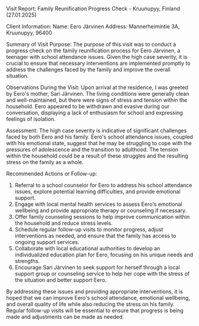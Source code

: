  Visit Report: Family Reunification Progress Check - Kruunupyy, Finland (27.01.2025)

Client Information:
Name: Eero Järvinen
Address: Mannerheimintie 3A, Kruunupyy, 96400

Summary of Visit Purpose:
The purpose of this visit was to conduct a progress check on the family reunification process for Eero Järvinen, a teenager with school attendance issues. Given the high case severity, it is crucial to ensure that necessary interventions are implemented promptly to address the challenges faced by the family and improve the overall situation.

Observations During the Visit:
Upon arrival at the residence, I was greeted by Eero's mother, Sari Järvinen. The living conditions were generally clean and well-maintained, but there were signs of stress and tension within the household. Eero appeared to be withdrawn and evasive during our conversation, displaying a lack of enthusiasm for school and expressing feelings of isolation.

Assessment:
The high case severity is indicative of significant challenges faced by both Eero and his family. Eero's school attendance issues, coupled with his emotional state, suggest that he may be struggling to cope with the pressures of adolescence and the transition to adulthood. The tension within the household could be a result of these struggles and the resulting stress on the family as a whole.

Recommended Actions or Follow-up:
1. Referral to a school counselor for Eero to address his school attendance issues, explore potential learning difficulties, and provide emotional support.
2. Engage with local mental health services to assess Eero's emotional wellbeing and provide appropriate therapy or counseling if necessary.
3. Offer family counseling sessions to help improve communication within the household and reduce stress levels.
4. Schedule regular follow-up visits to monitor progress, adjust interventions as needed, and ensure that the family has access to ongoing support services.
5. Collaborate with local educational authorities to develop an individualized education plan for Eero, focusing on his unique needs and strengths.
6. Encourage Sari Järvinen to seek support for herself through a local support group or counseling service to help her cope with the stress of the situation and better support Eero.

By addressing these issues and providing appropriate interventions, it is hoped that we can improve Eero's school attendance, emotional wellbeing, and overall quality of life while also reducing the stress on his family. Regular follow-up visits will be essential to ensure that progress is being made and adjustments can be made as needed.